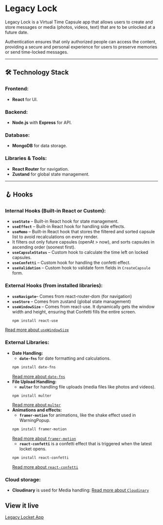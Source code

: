 # Legacy Lock 

Legacy Lock is a Virtual Time Capsule app that allows users to create and store messages or media (photos, videos, text) that are to be unlocked at a future date. 

Authentication ensures that only authorized people can access the content, providing a secure and personal experience for users to preserve memories or send time-locked messages.

---

## 🛠 Technology Stack  

### **Frontend:**  
- **React** for UI.  

### **Backend:**  
- **Node.js** with **Express** for API.  

### **Database:**  
- **MongoDB** for data storage.  

### **Libraries & Tools:**  
- **React Router** for navigation.  
- **Zustand** for global state management.  

---

## 🪝 Hooks  

### **Internal Hooks (Built-in React or Custom):**  
- **`useState`** – Built-in React hook for state management.  
- **`useEffect`** – Built-in React hook for handling side effects.  
- **`useMemo`** – Built-in React hook that stores the filtered and sorted capsule list to avoid recalculations on every render. 
- It filters out only future capsules (openAt > now), and sorts capsules in ascending order (soonest first).  
- **`useCapsuleStatus`** – Custom hook to calculate the time left on locked capsules.  
- **`useConfetti`** – Custom hook for handling the confetti effect.  
- **`useValidation`** – Custom hook to validate form fields in `CreateCapsule` form.  
 
### **External Hooks (from installed libraries):**
  - **`useNavigate`**– Comes from react-router-dom (for navigation)
  - **`useStore`** – Comes from zustand (global state management)
  - **`useWindowSize`** – Comes from react-use. It dynamically gets the window width and height, ensuring that Confetti fills the entire screen.
    ```bash
    npm install react-use
    ```
  [Read more about `useWindowSize`](https://github.com/streamich/react-use/blob/HEAD/docs/useWindowSize.md)

### **External Libraries:** 
- **Date Handling:** 
  - **`date-fns`** for date formatting and calculations. 
  ```bash
  npm install date-fns
  ```
  [Read more about `date-fns`](https://www.npmjs.com/package/date-fns)
- **File Upload Handling:** 
  - **`multer`** for handling file uploads (media files like photos and videos).
  ```bash
  npm install multer
  ```
  [Read more about `multer`](https://www.npmjs.com/package/multer)
- **Animations and effects:** 
  - **`framer-motion`**  for animations, like the shake effect used in WarningPopup.
  ```bash
  npm install framer-motion
  ```
  [Read more about `framer-motion`](https://motion.dev/docs/react-quick-start)
  - **`react-confetti`** is a confetti effect that is triggered when the latest locket opens. 
  ```bash
  npm install react-confetti
  ```
  [Read more about `react-confetti`](https://www.npmjs.com/package/react-confetti)

### **Cloud storage:** 
  - **Cloudinary** is used for Media handling: 
  [Read more about `Cloudinary`](https://technigo.notion.site/Cloudinary-6e50a871c3844378ad235a5746298349)

## View it live

[Legacy Locket App](https://legacy-locket.netlify.app/)